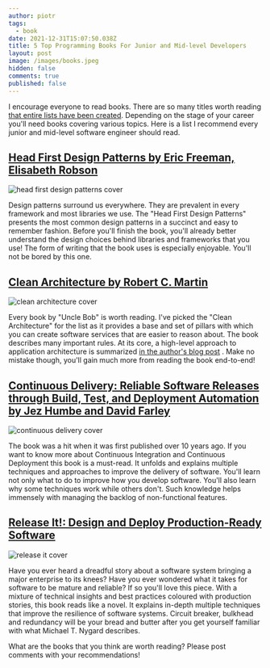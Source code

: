 ```yaml
---
author: piotr
tags:
  - book
date: 2021-12-31T15:07:50.038Z
title: 5 Top Programming Books For Junior and Mid-level Developers
layout: post
image: /images/books.jpeg
hidden: false
comments: true
published: false
---
```

I encourage everyone to read books. There are so many titles worth
reading [that entire lists have been created](https://github.com/EbookFoundation/free-programming-books). Depending on the stage of your career you'll need books covering various topics. Here is a list I
recommend every junior and mid-level software engineer should read.

## [Head First Design Patterns by Eric Freeman, Elisabeth Robson](https://www.amazon.pl/Head-First-Design-Patterns-Object-Oriented/dp/149207800X)

![head first design patterns cover](/images/head-first.jpeg)

Design patterns surround us everywhere. They are prevalent in every framework and most libraries we
use. The "Head First Design Patterns" presents the most common design patterns in a succinct and easy to
remember fashion. Before you'll finish the book, you'll already better understand the design choices
behind libraries and frameworks that you use!
The form of writing that the book uses is especially enjoyable. You'll not be bored by
this one.

## [Clean Architecture by Robert C. Martin](https://www.amazon.com/Clean-Architecture-Craftsmans-Software-Structure/dp/0134494164)

![clean architecture cover](/images/clean.jpg)

Every book by "Uncle Bob" is worth reading. I've picked the "Clean Architecture" for the list as it
provides a base and set of pillars with which you can create software services that are easier to
reason about. The book describes many important rules. At its core, a high-level approach to
application architecture is
summarized [in the author's blog post](https://blog.cleancoder.com/uncle-bob/2012/08/13/the-clean-architecture.html)
. Make no mistake though, you'll gain much more from reading the book end-to-end!

## [Continuous Delivery: Reliable Software Releases through Build, Test, and Deployment Automation by Jez Humbe and David Farley ](https://www.amazon.com/Continuous-Delivery-Deployment-Automation-Addison-Wesley/dp/0321601912)

![continuous delivery cover](/images/cicd.jpeg)

The book was a hit when it was first published over 10 years ago. If you want to know more about
Continuous Integration and Continuous Deployment this book is a must-read. It unfolds and explains
multiple techniques and approaches to improve the delivery of software. You'll learn not only what to do
to improve how you develop software. You'll also learn why some techniques work while others don't.
Such knowledge helps immensely with managing the backlog of non-functional features.

## [Release It!: Design and Deploy Production-Ready Software](https://www.amazon.com/Release-Design-Deploy-Production-Ready-Software/dp/1680502395)

![release it cover](/images/releaseit.jpg)

Have you ever heard a dreadful story about a software system bringing a major enterprise to its knees?
Have you ever wondered what it takes for software to be mature and reliable? If so you'll love
this piece. With a mixture of technical insights and best practices coloured with production stories,
this book reads like a novel. It explains in-depth multiple techniques that improve the resilience of
software systems. Circuit breaker, bulkhead and redundancy will be your bread and butter after you
get yourself familiar with what Michael T. Nygard describes.

What are the books that you think are worth reading? Please post comments with your recommendations!